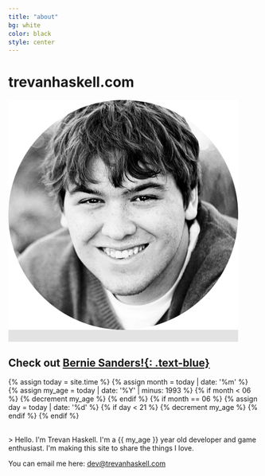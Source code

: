 ```yaml
---
title: "about"
bg: white
color: black
style: center
---
```


# trevanhaskell.com

<span class="fa-stack subtlecircle" style="font-size:100px; background:rgba(0,0,0,0.1)">
  <img src="img/face.png" />
</span>

## Check out [**Bernie Sanders!**{: .text-blue}](https://berniesanders.com/issues/)

{% assign today = site.time %}
{% assign month = today | date: '%m' %}
{% assign my_age = today | date: '%Y' | minus: 1993 %}
{% if month < 06 %}
  {% decrement my_age %}
{% endif %}
{% if month == 06 %}
  {% assign day = today | date: '%d' %}
  {% if day < 21 %}
	{% decrement my_age %}
  {% endif %}
{% endif %}

<br>
> Hello. I'm Trevan Haskell. I'm a {{ my_age }} year old developer 
and game enthusiast. I'm making this site to share the things I love.

You can email me here: [dev@trevanhaskell.com](mailto:dev@trevanhaskell.com) 
